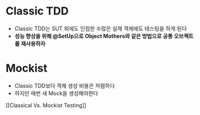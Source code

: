 # Classic TDD
- Classic TDD는 SUT 외에도 인접한 수많은 실제 객체에도 테스팅을 하게 된다
- **성능 향상을 위해 @SetUp으로 Object Mothers와 같은 방법으로 공통 오브젝트를 재사용하자**
# Mockist
- Classic TDD보다 객체 생성 비용은 저렴하다
- 하지만 매번 새 Mock을 생성해야한다

[[Classical Vs. Mockist Testing]]